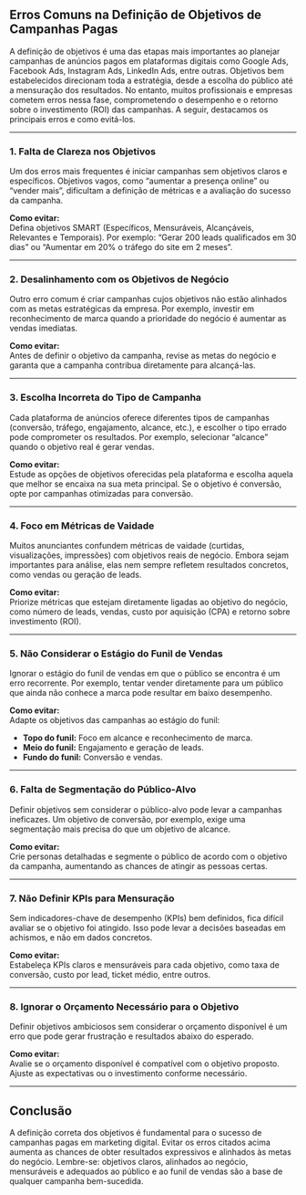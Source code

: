 ## Erros Comuns na Definição de Objetivos de Campanhas Pagas

A definição de objetivos é uma das etapas mais importantes ao planejar campanhas de anúncios pagos em plataformas digitais como Google Ads, Facebook Ads, Instagram Ads, LinkedIn Ads, entre outras. Objetivos bem estabelecidos direcionam toda a estratégia, desde a escolha do público até a mensuração dos resultados. No entanto, muitos profissionais e empresas cometem erros nessa fase, comprometendo o desempenho e o retorno sobre o investimento (ROI) das campanhas. A seguir, destacamos os principais erros e como evitá-los.

---

### 1. **Falta de Clareza nos Objetivos**

Um dos erros mais frequentes é iniciar campanhas sem objetivos claros e específicos. Objetivos vagos, como “aumentar a presença online” ou “vender mais”, dificultam a definição de métricas e a avaliação do sucesso da campanha.

**Como evitar:**  
Defina objetivos SMART (Específicos, Mensuráveis, Alcançáveis, Relevantes e Temporais). Por exemplo: “Gerar 200 leads qualificados em 30 dias” ou “Aumentar em 20% o tráfego do site em 2 meses”.

---

### 2. **Desalinhamento com os Objetivos de Negócio**

Outro erro comum é criar campanhas cujos objetivos não estão alinhados com as metas estratégicas da empresa. Por exemplo, investir em reconhecimento de marca quando a prioridade do negócio é aumentar as vendas imediatas.

**Como evitar:**  
Antes de definir o objetivo da campanha, revise as metas do negócio e garanta que a campanha contribua diretamente para alcançá-las.

---

### 3. **Escolha Incorreta do Tipo de Campanha**

Cada plataforma de anúncios oferece diferentes tipos de campanhas (conversão, tráfego, engajamento, alcance, etc.), e escolher o tipo errado pode comprometer os resultados. Por exemplo, selecionar “alcance” quando o objetivo real é gerar vendas.

**Como evitar:**  
Estude as opções de objetivos oferecidas pela plataforma e escolha aquela que melhor se encaixa na sua meta principal. Se o objetivo é conversão, opte por campanhas otimizadas para conversão.

---

### 4. **Foco em Métricas de Vaidade**

Muitos anunciantes confundem métricas de vaidade (curtidas, visualizações, impressões) com objetivos reais de negócio. Embora sejam importantes para análise, elas nem sempre refletem resultados concretos, como vendas ou geração de leads.

**Como evitar:**  
Priorize métricas que estejam diretamente ligadas ao objetivo do negócio, como número de leads, vendas, custo por aquisição (CPA) e retorno sobre investimento (ROI).

---

### 5. **Não Considerar o Estágio do Funil de Vendas**

Ignorar o estágio do funil de vendas em que o público se encontra é um erro recorrente. Por exemplo, tentar vender diretamente para um público que ainda não conhece a marca pode resultar em baixo desempenho.

**Como evitar:**  
Adapte os objetivos das campanhas ao estágio do funil:  
- **Topo do funil:** Foco em alcance e reconhecimento de marca.  
- **Meio do funil:** Engajamento e geração de leads.  
- **Fundo do funil:** Conversão e vendas.

---

### 6. **Falta de Segmentação do Público-Alvo**

Definir objetivos sem considerar o público-alvo pode levar a campanhas ineficazes. Um objetivo de conversão, por exemplo, exige uma segmentação mais precisa do que um objetivo de alcance.

**Como evitar:**  
Crie personas detalhadas e segmente o público de acordo com o objetivo da campanha, aumentando as chances de atingir as pessoas certas.

---

### 7. **Não Definir KPIs para Mensuração**

Sem indicadores-chave de desempenho (KPIs) bem definidos, fica difícil avaliar se o objetivo foi atingido. Isso pode levar a decisões baseadas em achismos, e não em dados concretos.

**Como evitar:**  
Estabeleça KPIs claros e mensuráveis para cada objetivo, como taxa de conversão, custo por lead, ticket médio, entre outros.

---

### 8. **Ignorar o Orçamento Necessário para o Objetivo**

Definir objetivos ambiciosos sem considerar o orçamento disponível é um erro que pode gerar frustração e resultados abaixo do esperado.

**Como evitar:**  
Avalie se o orçamento disponível é compatível com o objetivo proposto. Ajuste as expectativas ou o investimento conforme necessário.

---

## Conclusão

A definição correta dos objetivos é fundamental para o sucesso de campanhas pagas em marketing digital. Evitar os erros citados acima aumenta as chances de obter resultados expressivos e alinhados às metas do negócio. Lembre-se: objetivos claros, alinhados ao negócio, mensuráveis e adequados ao público e ao funil de vendas são a base de qualquer campanha bem-sucedida.